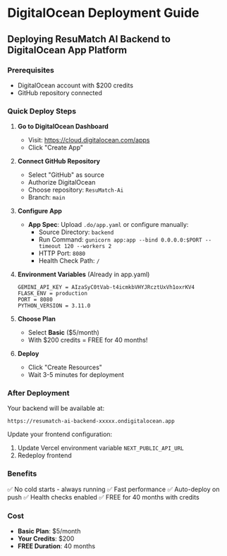 # DigitalOcean Deployment Guide

## Deploying ResuMatch AI Backend to DigitalOcean App Platform

### Prerequisites
- DigitalOcean account with $200 credits
- GitHub repository connected

### Quick Deploy Steps

1. **Go to DigitalOcean Dashboard**
   - Visit: https://cloud.digitalocean.com/apps
   - Click "Create App"

2. **Connect GitHub Repository**
   - Select "GitHub" as source
   - Authorize DigitalOcean
   - Choose repository: `ResuMatch-Ai`
   - Branch: `main`

3. **Configure App**
   - **App Spec**: Upload `.do/app.yaml` or configure manually:
     - Source Directory: `backend`
     - Run Command: `gunicorn app:app --bind 0.0.0.0:$PORT --timeout 120 --workers 2`
     - HTTP Port: `8080`
     - Health Check Path: `/`

4. **Environment Variables** (Already in app.yaml)
   ```
   GEMINI_API_KEY = AIzaSyC0tVab-t4icmkbVHYJRcztUxVh1oxrKV4
   FLASK_ENV = production
   PORT = 8080
   PYTHON_VERSION = 3.11.0
   ```

5. **Choose Plan**
   - Select **Basic** ($5/month)
   - With $200 credits = FREE for 40 months!

6. **Deploy**
   - Click "Create Resources"
   - Wait 3-5 minutes for deployment

### After Deployment

Your backend will be available at:
```
https://resumatch-ai-backend-xxxxx.ondigitalocean.app
```

Update your frontend configuration:
1. Update Vercel environment variable `NEXT_PUBLIC_API_URL`
2. Redeploy frontend

### Benefits
✅ No cold starts - always running
✅ Fast performance
✅ Auto-deploy on push
✅ Health checks enabled
✅ FREE for 40 months with credits

### Cost
- **Basic Plan**: $5/month
- **Your Credits**: $200
- **FREE Duration**: 40 months
